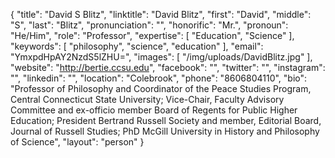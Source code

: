 {
  "title": "David S Blitz",
  "linktitle": "David Blitz",
  "first": "David",
  "middle": "S",
  "last": "Blitz",
  "pronunciation": "",
  "honorific": "Mr.",
  "pronoun": "He/Him",
  "role": "Professor",
  "expertise": [
    "Education",
    "Science"
  ],
  "keywords": [
    "philosophy",
    "science",
    "education"
  ],
  "email": "YmxpdHpAY2NzdS5lZHU=",
  "images": [
    "/img/uploads/DavidBlitz.jpg"
  ],
  "website": "http://bertie.ccsu.edu",
  "facebook": "",
  "twitter": "",
  "instagram": "",
  "linkedin": "",
  "location": "Colebrook",
  "phone": "8606804110",
  "bio": "Professor of Philosophy and Coordinator of the Peace Studies Program, Central Connecticut State University; Vice-Chair, Faculty Advisory Committee and ex-officio member Board of Regents for Public Higher Education; President Bertrand Russell Society and member, Editorial Board, Journal of Russell Studies; PhD McGill University in History and Philosophy of Science",
  "layout": "person"
}
